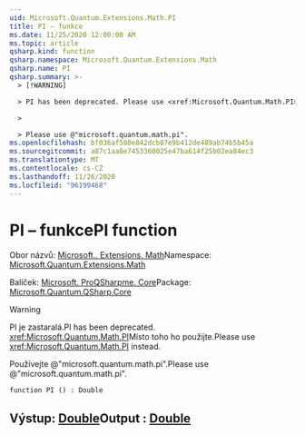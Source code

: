 ```yaml
---
uid: Microsoft.Quantum.Extensions.Math.PI
title: PI – funkce
ms.date: 11/25/2020 12:00:00 AM
ms.topic: article
qsharp.kind: function
qsharp.namespace: Microsoft.Quantum.Extensions.Math
qsharp.name: PI
qsharp.summary: >-
  > [!WARNING]

  > PI has been deprecated. Please use <xref:Microsoft.Quantum.Math.PI> instead.

  >

  > Please use @"microsoft.quantum.math.pi".
ms.openlocfilehash: bf036af580e842dcb87e9b412de489ab74b5b45a
ms.sourcegitcommit: a87c1aa8e7453360025e47ba614f25b02ea84ec3
ms.translationtype: MT
ms.contentlocale: cs-CZ
ms.lasthandoff: 11/26/2020
ms.locfileid: "96199468"
---
```

# <a name="pi-function"></a><span data-ttu-id="df1be-102">PI – funkce</span><span class="sxs-lookup"><span data-stu-id="df1be-102">PI function</span></span>

<span data-ttu-id="df1be-103">Obor názvů: [Microsoft.. Extensions. Math](xref:Microsoft.Quantum.Extensions.Math)</span><span class="sxs-lookup"><span data-stu-id="df1be-103">Namespace: [Microsoft.Quantum.Extensions.Math](xref:Microsoft.Quantum.Extensions.Math)</span></span>

<span data-ttu-id="df1be-104">Balíček: [Microsoft. ProQSharpme. Core](https://nuget.org/packages/Microsoft.Quantum.QSharp.Core)</span><span class="sxs-lookup"><span data-stu-id="df1be-104">Package: [Microsoft.Quantum.QSharp.Core](https://nuget.org/packages/Microsoft.Quantum.QSharp.Core)</span></span>


> [!WARNING]
> <span data-ttu-id="df1be-105">PI je zastaralá.</span><span class="sxs-lookup"><span data-stu-id="df1be-105">PI has been deprecated.</span></span> <span data-ttu-id="df1be-106"><xref:Microsoft.Quantum.Math.PI>Místo toho ho použijte.</span><span class="sxs-lookup"><span data-stu-id="df1be-106">Please use <xref:Microsoft.Quantum.Math.PI> instead.</span></span>
>
> <span data-ttu-id="df1be-107">Používejte @"microsoft.quantum.math.pi".</span><span class="sxs-lookup"><span data-stu-id="df1be-107">Please use @"microsoft.quantum.math.pi".</span></span>



```qsharp
function PI () : Double
```


## <a name="output--double"></a><span data-ttu-id="df1be-108">Výstup: [Double](xref:microsoft.quantum.lang-ref.double)</span><span class="sxs-lookup"><span data-stu-id="df1be-108">Output : [Double](xref:microsoft.quantum.lang-ref.double)</span></span>

